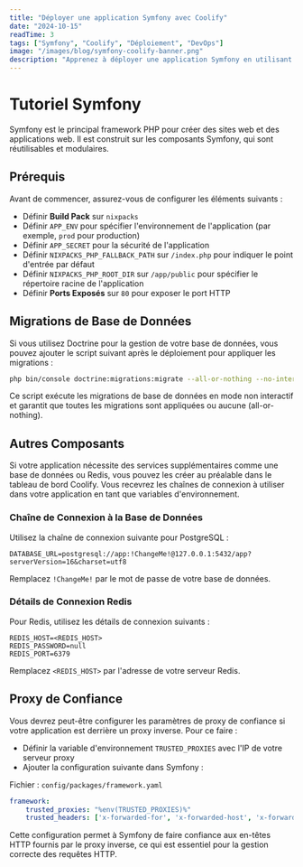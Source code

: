```yaml
---
title: "Déployer une application Symfony avec Coolify"
date: "2024-10-15"
readTime: 3
tags: ["Symfony", "Coolify", "Déploiement", "DevOps"]
image: "/images/blog/symfony-coolify-banner.png"
description: "Apprenez à déployer une application Symfony en utilisant Coolify, une plateforme de déploiement moderne et facile à utiliser."
---
```


# Tutoriel Symfony

Symfony est le principal framework PHP pour créer des sites web et des applications web. Il est construit sur les composants Symfony, qui sont réutilisables et modulaires.

## Prérequis

Avant de commencer, assurez-vous de configurer les éléments suivants :

- Définir **Build Pack** sur `nixpacks`
- Définir `APP_ENV` pour spécifier l'environnement de l'application (par exemple, `prod` pour production)
- Définir `APP_SECRET` pour la sécurité de l'application
- Définir `NIXPACKS_PHP_FALLBACK_PATH` sur `/index.php` pour indiquer le point d'entrée par défaut
- Définir `NIXPACKS_PHP_ROOT_DIR` sur `/app/public` pour spécifier le répertoire racine de l'application
- Définir **Ports Exposés** sur `80` pour exposer le port HTTP

## Migrations de Base de Données

Si vous utilisez Doctrine pour la gestion de votre base de données, vous pouvez ajouter le script suivant après le déploiement pour appliquer les migrations :

```bash
php bin/console doctrine:migrations:migrate --all-or-nothing --no-interaction
```

Ce script exécute les migrations de base de données en mode non interactif et garantit que toutes les migrations sont appliquées ou aucune (all-or-nothing).

## Autres Composants

Si votre application nécessite des services supplémentaires comme une base de données ou Redis, vous pouvez les créer au préalable dans le tableau de bord Coolify. Vous recevrez les chaînes de connexion à utiliser dans votre application en tant que variables d'environnement.

### Chaîne de Connexion à la Base de Données

Utilisez la chaîne de connexion suivante pour PostgreSQL :

```plaintext
DATABASE_URL=postgresql://app:!ChangeMe!@127.0.0.1:5432/app?serverVersion=16&charset=utf8
```

Remplacez `!ChangeMe!` par le mot de passe de votre base de données.

### Détails de Connexion Redis

Pour Redis, utilisez les détails de connexion suivants :

```plaintext
REDIS_HOST=<REDIS_HOST>
REDIS_PASSWORD=null
REDIS_PORT=6379
```

Remplacez `<REDIS_HOST>` par l'adresse de votre serveur Redis.

## Proxy de Confiance

Vous devrez peut-être configurer les paramètres de proxy de confiance si votre application est derrière un proxy inverse. Pour ce faire :

- Définir la variable d'environnement `TRUSTED_PROXIES` avec l'IP de votre serveur proxy
- Ajouter la configuration suivante dans Symfony :

Fichier : `config/packages/framework.yaml`

```yaml
framework:
    trusted_proxies: "%env(TRUSTED_PROXIES)%"
    trusted_headers: ['x-forwarded-for', 'x-forwarded-host', 'x-forwarded-proto', 'x-forwarded-port', 'x-forwarded-prefix']
```

Cette configuration permet à Symfony de faire confiance aux en-têtes HTTP fournis par le proxy inverse, ce qui est essentiel pour la gestion correcte des requêtes HTTP.